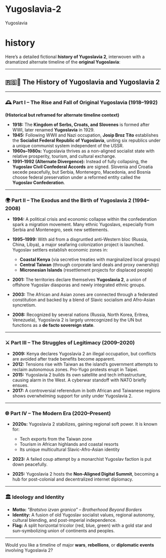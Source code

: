 # Yugoslavia-2
Yugoslavia
# history
Here’s a detailed fictional **history of Yugoslavia 2**, interwoven with a dramatized alternate timeline of the **original Yugoslavia**:

---

## 🇷🇸📖 The History of **Yugoslavia** and **Yugoslavia 2**

---

### 🕰️ **Part I – The Rise and Fall of Original Yugoslavia (1918–1992)**

**(Historical but reframed for alternate timeline context)**

* **1918:** The **Kingdom of Serbs, Croats, and Slovenes** is formed after WWI, later renamed **Yugoslavia** in 1929.
* **1945:** Following WWII and Nazi occupation, **Josip Broz Tito** establishes the **Socialist Federal Republic of Yugoslavia**, uniting six republics under a unique communist system independent of the USSR.
* **1960s–1980s:** Yugoslavia thrives as a non-aligned socialist state with relative prosperity, tourism, and cultural exchange.
* **1991–1992 (Alternate Divergence):** Instead of fully collapsing, the **Yugoslav Civil Confederal Accords** are signed. Slovenia and Croatia secede peacefully, but Serbia, Montenegro, Macedonia, and Bosnia choose federal preservation under a reformed entity called the **Yugoslav Confederation**.

---

### 🌍 **Part II – The Exodus and the Birth of Yugoslavia 2 (1994–2008)**

* **1994:** A political crisis and economic collapse within the confederation spark a migration movement. Many ethnic Yugoslavs, especially from Serbia and Montenegro, seek new settlements.

* **1995–1999:** With aid from a disgruntled anti-Western bloc (Russia, China, Libya), a major seafaring colonization project is launched. Yugoslav settlers establish economic zones in:

  * **Coastal Kenya** (via secretive treaties with marginalized local groups)
  * **Central Taiwan** (through corporate land deals and proxy ownership)
  * **Micronesian Islands** (resettlement projects for displaced people)

* **2001:** The territories declare themselves **Yugoslavia 2**, a union of offshore Yugoslav diasporas and newly integrated ethnic groups.

* **2003:** The African and Asian zones are connected through a federated constitution and backed by a blend of Slavic socialism and Afro-Asian syncretism.

* **2008:** Recognized by several nations (Russia, North Korea, Eritrea, Venezuela), Yugoslavia 2 is largely unrecognized by the UN but functions as a **de facto sovereign state**.

---

### ⚔️ **Part III – The Struggles of Legitimacy (2009–2020)**

* **2009:** Kenya declares Yugoslavia 2 an illegal occupation, but conflicts are avoided after trade benefits become apparent.
* **2012:** Tensions rise with Taiwan as the island’s government attempts to reclaim autonomous zones. Pro-Yugo protests erupt in Taipei.
* **2015:** Yugoslavia 2 builds its own satellite and tech infrastructure, causing alarm in the West. A cyberwar standoff with NATO briefly ensues.
* **2017:** A controversial referendum in both African and Taiwanese regions shows overwhelming support for unity under Yugoslavia 2.

---

### 🌐 **Part IV – The Modern Era (2020–Present)**

* **2020s:** Yugoslavia 2 stabilizes, gaining regional soft power. It is known for:

  * Tech exports from the Taiwan zone
  * Tourism in African highlands and coastal resorts
  * Its unique multicultural Slavic-Afro-Asian identity
* **2023:** A failed coup attempt by a monarchist Yugoslav faction is put down peacefully.
* **2025:** Yugoslavia 2 hosts the **Non-Aligned Digital Summit**, becoming a hub for post-colonial and decentralized internet diplomacy.

---

### 🏛️ **Ideology and Identity**

* **Motto:** *"Bratstvo izvan granica" – Brotherhood Beyond Borders*
* **Identity:** A fusion of old Yugoslav socialist values, regional autonomy, cultural blending, and post-imperial independence.
* **Flag:** A split horizontal tricolor (red, blue, green) with a gold star and sun–symbolizing union of continents and peoples.

---

Would you like a timeline of major **wars**, **rebellions**, or **diplomatic events** involving Yugoslavia 2?
